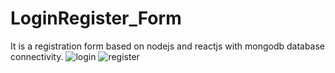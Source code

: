 # LoginRegister_Form
It is a registration form based on nodejs and reactjs with mongodb database connectivity.
![login](https://github.com/khushidwivedi/LoginRegister_Form/assets/107384904/802e2d9e-6e18-48c6-b816-bd954951130f)
![register](https://github.com/khushidwivedi/LoginRegister_Form/assets/107384904/3b8ba41c-9acc-49d0-a8a3-daeb469e6d3b)
